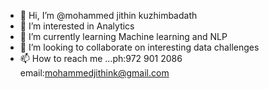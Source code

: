 - 👋 Hi, I’m @mohammed jithin kuzhimbadath
- 👀 I’m interested in Analytics
- 🌱 I’m currently learning Machine learning and NLP
- 💞️ I’m looking to collaborate on interesting data challenges
- 📫 How to reach me ...ph:972 901 2086  email:mohammedjithink@gmail.com

<!---
mohammedjithink/mohammedjithink is a ✨ special ✨ repository because its `README.md` (this file) appears on your GitHub profile.
You can click the Preview link to take a look at your changes.
--->
